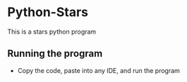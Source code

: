 # Python-Stars
This is a stars python program


## Running the program
- Copy the code, paste into any IDE, and run the program
